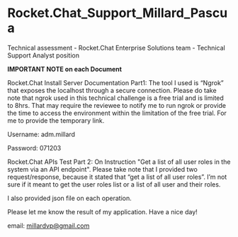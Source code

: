 # Rocket.Chat_Support_Millard_Pascua
Technical assessment - Rocket.Chat Enterprise Solutions team - Technical Support Analyst position

**IMPORTANT NOTE on each Document**

Rocket.Chat Install Server Documentation Part1:
The tool I used is “Ngrok” that exposes the localhost through a secure connection. Please do take note that ngrok used in this technical challenge is a free trial and is limited to 8hrs. That may require the reviewee to notify me to run ngrok or provide the time to access the environment within the limitation of the free trial. For me to provide the temporary link.

Username: adm.millard

Password: 071203

Rocket.Chat APIs Test Part 2:
On Instruction "Get a list of all user roles in the system via an API endpoint".
Please take note that I provided two request/response, because it stated that “get a list of all user roles”. I’m not sure if it meant to get the user roles list or a list of all user and their roles.

I also provided json file on each operation.

Please let me know the result of my application.
Have a nice day!


email: millardvp@gmail.com
